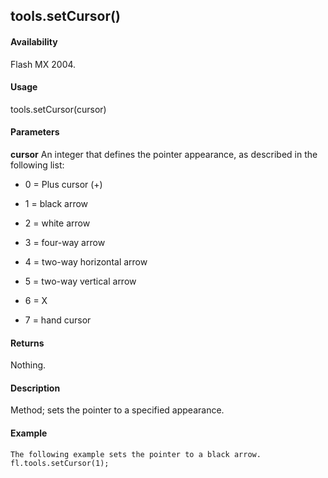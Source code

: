 ## tools.setCursor()

#### Availability

Flash MX 2004.

#### Usage

tools.setCursor(cursor)

#### Parameters

**cursor** An integer that defines the pointer appearance, as described in the following list:

-   0 = Plus cursor (+)

-   1 = black arrow

-   2 = white arrow

-   3 = four-way arrow

-   4 = two-way horizontal arrow

-   5 = two-way vertical arrow

-   6 = X

-   7 = hand cursor

#### Returns

Nothing.

#### Description

Method; sets the pointer to a specified appearance.

#### Example

```
The following example sets the pointer to a black arrow.
fl.tools.setCursor(1);

```